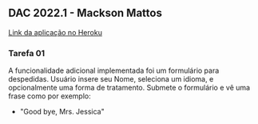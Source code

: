 ## DAC 2022.1 - Mackson Mattos
[Link da aplicação no Heroku](https://stormy-waters-52702.herokuapp.com/)

### Tarefa 01
A funcionalidade adicional implementada foi um formulário para despedidas.
Usuário insere seu Nome, seleciona um idioma, e opcionalmente uma forma de tratamento. Submete o formulário e vê uma frase como por exemplo: 
* "Good bye, Mrs. Jessica"